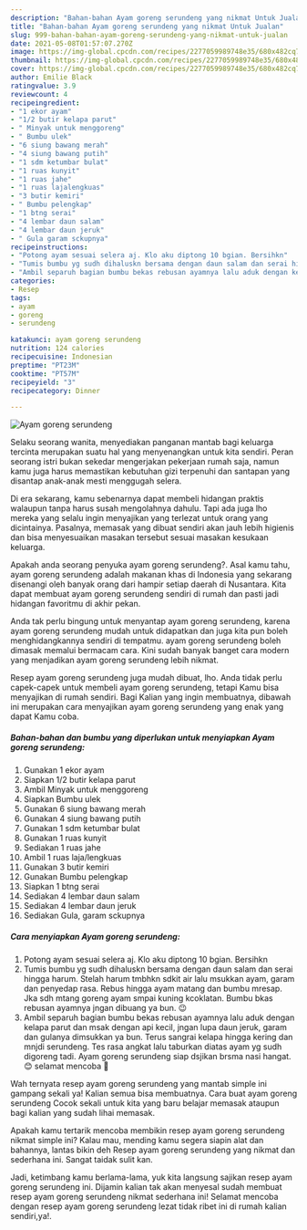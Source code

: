```yaml
---
description: "Bahan-bahan Ayam goreng serundeng yang nikmat Untuk Jualan"
title: "Bahan-bahan Ayam goreng serundeng yang nikmat Untuk Jualan"
slug: 999-bahan-bahan-ayam-goreng-serundeng-yang-nikmat-untuk-jualan
date: 2021-05-08T01:57:07.270Z
image: https://img-global.cpcdn.com/recipes/2277059989748e35/680x482cq70/ayam-goreng-serundeng-foto-resep-utama.jpg
thumbnail: https://img-global.cpcdn.com/recipes/2277059989748e35/680x482cq70/ayam-goreng-serundeng-foto-resep-utama.jpg
cover: https://img-global.cpcdn.com/recipes/2277059989748e35/680x482cq70/ayam-goreng-serundeng-foto-resep-utama.jpg
author: Emilie Black
ratingvalue: 3.9
reviewcount: 4
recipeingredient:
- "1 ekor ayam"
- "1/2 butir kelapa parut"
- " Minyak untuk menggoreng"
- " Bumbu ulek"
- "6 siung bawang merah"
- "4 siung bawang putih"
- "1 sdm ketumbar bulat"
- "1 ruas kunyit"
- "1 ruas jahe"
- "1 ruas lajalengkuas"
- "3 butir kemiri"
- " Bumbu pelengkap"
- "1 btng serai"
- "4 lembar daun salam"
- "4 lembar daun jeruk"
- " Gula garam sckupnya"
recipeinstructions:
- "Potong ayam sesuai selera aj. Klo aku diptong 10 bgian. Bersihkn"
- "Tumis bumbu yg sudh dihaluskn bersama dengan daun salam dan serai hingga harum. Stelah harum tmbhkn sdkit air lalu msukkan ayam, garam dan penyedap rasa. Rebus hingga ayam matang dan bumbu mresap. Jka sdh mtang goreng ayam smpai kuning kcoklatan. Bumbu bkas rebusan ayamnya jngan dibuang ya bun. 😉"
- "Ambil separuh bagian bumbu bekas rebusan ayamnya lalu aduk dengan kelapa parut dan msak dengan api kecil, jngan lupa daun jeruk, garam dan gulanya dimsukkan ya bun. Terus sangrai kelapa hingga kering dan mnjdi serundeng. Tes rasa angkat lalu taburkan diatas ayam yg sudh digoreng tadi. Ayam goreng serundeng siap dsjikan brsma nasi hangat.😊 selamat mencoba 💪"
categories:
- Resep
tags:
- ayam
- goreng
- serundeng

katakunci: ayam goreng serundeng 
nutrition: 124 calories
recipecuisine: Indonesian
preptime: "PT23M"
cooktime: "PT57M"
recipeyield: "3"
recipecategory: Dinner

---
```



![Ayam goreng serundeng](https://img-global.cpcdn.com/recipes/2277059989748e35/680x482cq70/ayam-goreng-serundeng-foto-resep-utama.jpg)

Selaku seorang wanita, menyediakan panganan mantab bagi keluarga tercinta merupakan suatu hal yang menyenangkan untuk kita sendiri. Peran seorang istri bukan sekedar mengerjakan pekerjaan rumah saja, namun kamu juga harus memastikan kebutuhan gizi terpenuhi dan santapan yang disantap anak-anak mesti menggugah selera.

Di era  sekarang, kamu sebenarnya dapat membeli hidangan praktis walaupun tanpa harus susah mengolahnya dahulu. Tapi ada juga lho mereka yang selalu ingin menyajikan yang terlezat untuk orang yang dicintainya. Pasalnya, memasak yang dibuat sendiri akan jauh lebih higienis dan bisa menyesuaikan masakan tersebut sesuai masakan kesukaan keluarga. 



Apakah anda seorang penyuka ayam goreng serundeng?. Asal kamu tahu, ayam goreng serundeng adalah makanan khas di Indonesia yang sekarang disenangi oleh banyak orang dari hampir setiap daerah di Nusantara. Kita dapat membuat ayam goreng serundeng sendiri di rumah dan pasti jadi hidangan favoritmu di akhir pekan.

Anda tak perlu bingung untuk menyantap ayam goreng serundeng, karena ayam goreng serundeng mudah untuk didapatkan dan juga kita pun boleh menghidangkannya sendiri di tempatmu. ayam goreng serundeng boleh dimasak memalui bermacam cara. Kini sudah banyak banget cara modern yang menjadikan ayam goreng serundeng lebih nikmat.

Resep ayam goreng serundeng juga mudah dibuat, lho. Anda tidak perlu capek-capek untuk membeli ayam goreng serundeng, tetapi Kamu bisa menyajikan di rumah sendiri. Bagi Kalian yang ingin membuatnya, dibawah ini merupakan cara menyajikan ayam goreng serundeng yang enak yang dapat Kamu coba.

<!--inarticleads1-->

##### Bahan-bahan dan bumbu yang diperlukan untuk menyiapkan Ayam goreng serundeng:

1. Gunakan 1 ekor ayam
1. Siapkan 1/2 butir kelapa parut
1. Ambil  Minyak untuk menggoreng
1. Siapkan  Bumbu ulek
1. Gunakan 6 siung bawang merah
1. Gunakan 4 siung bawang putih
1. Gunakan 1 sdm ketumbar bulat
1. Gunakan 1 ruas kunyit
1. Sediakan 1 ruas jahe
1. Ambil 1 ruas laja/lengkuas
1. Gunakan 3 butir kemiri
1. Gunakan  Bumbu pelengkap
1. Siapkan 1 btng serai
1. Sediakan 4 lembar daun salam
1. Sediakan 4 lembar daun jeruk
1. Sediakan  Gula, garam sckupnya




<!--inarticleads2-->

##### Cara menyiapkan Ayam goreng serundeng:

1. Potong ayam sesuai selera aj. Klo aku diptong 10 bgian. Bersihkn
1. Tumis bumbu yg sudh dihaluskn bersama dengan daun salam dan serai hingga harum. Stelah harum tmbhkn sdkit air lalu msukkan ayam, garam dan penyedap rasa. Rebus hingga ayam matang dan bumbu mresap. Jka sdh mtang goreng ayam smpai kuning kcoklatan. Bumbu bkas rebusan ayamnya jngan dibuang ya bun. 😉
1. Ambil separuh bagian bumbu bekas rebusan ayamnya lalu aduk dengan kelapa parut dan msak dengan api kecil, jngan lupa daun jeruk, garam dan gulanya dimsukkan ya bun. Terus sangrai kelapa hingga kering dan mnjdi serundeng. Tes rasa angkat lalu taburkan diatas ayam yg sudh digoreng tadi. Ayam goreng serundeng siap dsjikan brsma nasi hangat.😊 selamat mencoba 💪




Wah ternyata resep ayam goreng serundeng yang mantab simple ini gampang sekali ya! Kalian semua bisa membuatnya. Cara buat ayam goreng serundeng Cocok sekali untuk kita yang baru belajar memasak ataupun bagi kalian yang sudah lihai memasak.

Apakah kamu tertarik mencoba membikin resep ayam goreng serundeng nikmat simple ini? Kalau mau, mending kamu segera siapin alat dan bahannya, lantas bikin deh Resep ayam goreng serundeng yang nikmat dan sederhana ini. Sangat taidak sulit kan. 

Jadi, ketimbang kamu berlama-lama, yuk kita langsung sajikan resep ayam goreng serundeng ini. Dijamin kalian tak akan menyesal sudah membuat resep ayam goreng serundeng nikmat sederhana ini! Selamat mencoba dengan resep ayam goreng serundeng lezat tidak ribet ini di rumah kalian sendiri,ya!.

